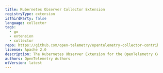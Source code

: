 ```yaml
---
title: Kubernetes Observer Collector Extension
registryType: extension
isThirdParty: false
language: collector
tags:
  - go
  - extension
  - collector
repo: https://github.com/open-telemetry/opentelemetry-collector-contrib/tree/main/extension/observer/k8sobserver
license: Apache 2.0
description: The Kubernetes Observer Extension for the OpenTelemetry Collector uses the Kubernetes API to discover pods running on the local node.
authors: OpenTelemetry Authors
otVersion: latest
---
```

